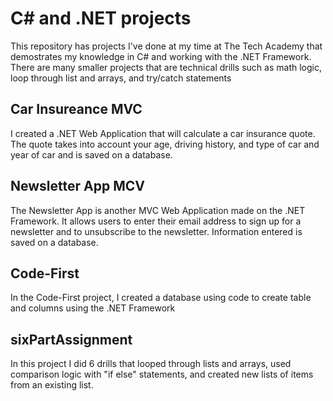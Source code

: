 
<h1>C# and .NET projects</h1>

This repository has projects I've done at my time at The Tech Academy that demostrates my knowledge in C# and working with the .NET Framework. There are many smaller projects that are technical drills such as math logic, loop through list and arrays, and try/catch statements


<h2>Car Insureance MVC</h2>
<p>I created a .NET Web Application that will calculate a car insurance quote. The quote takes into account your age, driving history, and type of car and year of car and is saved on a database.</p>

<h2>Newsletter App MCV</h2>
<p>The Newsletter App is another MVC Web Application made on the .NET Framework. It allows users to enter their email address to sign up for a newsletter and to unsubscribe to the newsletter. Information entered is saved on a database.</p>

<h2>Code-First</h2>
<p>In the Code-First project, I created a database using code to create table and columns using the .NET Framework</p>

<h2>sixPartAssignment</h2>
<p>In this project I did 6 drills that looped through lists and arrays, used comparison logic with "if else" statements, and created new lists of items from an existing list.</p>
